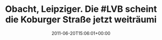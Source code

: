 ---
retweeted: false
source: <a href="http://itunes.apple.com/us/app/twitter/id409789998?mt=12" rel="nofollow">Twitter
  for Mac</a>
entities:
  hashtags:
  - text: LVB
    indices:
    - '23'
    - '27'
  symbols: []
  user_mentions: []
  urls:
  - url: http://t.co/cxaXESh
    expanded_url: http://twitpic.com/5ebvzp
    display_url: twitpic.com/5ebvzp
    indices:
    - '86'
    - '105'
display_text_range:
- '0'
- '105'
favorite_count: '0'
id_str: '82826545470779394'
truncated: false
retweet_count: '0'
id: '82826545470779394'
possibly_sensitive: false
created_at: Mon Jun 20 15:06:01 +0000 2011
favorited: false
full_text: 'Obacht, Leipziger. Die #LVB scheint die Koburger Straße jetzt weiträumig
  zu umfahren.'
lang: de
quote_url: http://twitpic.com/5ebvzp
tags:
- LVB
- pesos/twitter
date: '2011-06-20T15:06:01+00:00'
src: https://twitter.com/bascht/status/82826545470779394
original_url: https://twitter.com/bascht/status/82826545470779394
type: twitter_tweet
text: 'Obacht, Leipziger. Die #LVB scheint die Koburger Straße jetzt weiträumig zu
  umfahren.'
title: 'Obacht, Leipziger. Die #LVB scheint die Koburger Straße jetzt weiträumi'

---